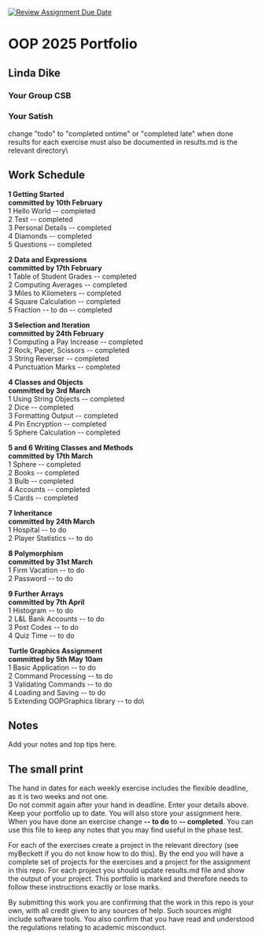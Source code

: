 [![Review Assignment Due Date](https://classroom.github.com/assets/deadline-readme-button-22041afd0340ce965d47ae6ef1cefeee28c7c493a6346c4f15d667ab976d596c.svg)](https://classroom.github.com/a/-m6joVjf)

# OOP 2025 Portfolio
## Linda Dike
### Your Group CSB  
### Your Satish 

change "todo" to "completed ontime" or "completed late" when done\
results for each exercise must also be documented in results.md is the relevant directory\

## Work Schedule
**1 Getting Started**\
**committed by 10th February**\
1 Hello World        -- completed\
2 Test               --  completed\
3 Personal Details   --  completed\
4 Diamonds           --  completed\
5 Questions          --  completed

**2 Data and Expressions**\
**committed by 17th February**\
1 Table of Student Grades  --  completed\
2 Computing Averages       --  completed\
3 Miles to Kilometers      --  completed\
4 Square Calculation       --  completed\
5 Fraction -- to do        --  completed

**3 Selection and Iteration**\
**committed by 24th February**\
1 Computing a Pay Increase   --  completed\
2 Rock, Paper, Scissors      --  completed\
3 String Reverser            --  completed\
4 Punctuation Marks          --  completed

**4 Classes and Objects**\
**committed by 3rd March**\
1 Using String Objects     --  completed\
2 Dice                     --  completed\
3 Formatting Output        --  completed\
4 Pin Encryption           --  completed\
5 Sphere Calculation       --  completed

**5 and 6 Writing Classes and Methods**\
**committed by 17th March**\
1 Sphere       --  completed\
2 Books        --  completed\
3 Bulb         --  completed\
4 Accounts     --  completed\
5 Cards        --  completed

**7 Inheritance**\
**committed by 24th March**\
1 Hospital            -- to do\
2 Player Statistics   -- to do

**8 Polymorphism**\
**committed by 31st March**\
1 Firm Vacation           -- to do\
2 Password                -- to do

**9 Further Arrays**\
**committed by 7th April**\
1 Histogram             -- to do\
2 L&L Bank Accounts     -- to do\
3 Post Codes            -- to do\
4 Quiz Time             -- to do

**Turtle Graphics Assignment**\
**committed by 5th May 10am**\
1 Basic Application           -- to do\
2 Command Processing          -- to do\
3 Validating Commands        -- to do\
4 Loading and Saving          -- to do\
5 Extending OOPGraphics library    -- to do\

## Notes
Add your notes and top tips here.

## The small print
The hand in dates for each weekly exercise includes the flexible deadline, as it is two weeks and not one.\
Do not commit again after your hand in deadline.
Enter your details above. Keep your portfolio up to date. You will also store your assignment here.
When you have done an exercise change **-- to do** to **-- completed**.
You can use this file to keep any notes that you may find useful in the phase test.

For each of the exercises create a project in the relevant directory (see myBeckett if you do not know how to do this).
By the end you will have a complete set of projects for the exercises and a project for the assignment in this repo.
For each project you should update results.md file and show the output of your project.
This portfolio is marked and therefore needs to follow these instructions exactly or lose marks.

By submitting this work you are confirming that the work in this repo is your own, with all credit given to any sources of help. Such sources might include software tools.
You also confirm that you have read and understood the regulations relating to academic misconduct.
